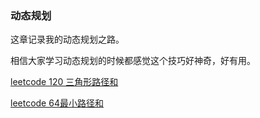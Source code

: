 ### 动态规划

这章记录我的动态规划之路。

相信大家学习动态规划的时候都感觉这个技巧好神奇，好有用。



[leetcode 120 三角形路径和](DP/leetcode120.md)

[leetcode 64最小路径和](DP/leetcode64.md)

